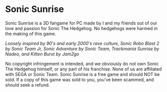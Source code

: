 # Sonic Sunrise
Sonic Sunrise is a 3D fangame for PC made by I and my friends out of our love and passion for Sonic The Hedgehog.
No hedgehogs were harmed in the making of this game.

*Loosely inspired by 90's and early 2000's rave culture, Sonic Robo Blast 2 by Sonic Team Jr, Sonic Adventure by Sonic Team, Trackmania Sunrise by Nadeo, and Kitten Burst by Jam2go*

No copyright infringement is intended, and we obviously do not own Sonic The Hedgehog himself, or any part of his franchise.
None of us are affiliated with SEGA or Sonic Team.
Sonic Sunrise is a free game and should NOT be sold. If a copy of this game was sold to you, you've been scammed, and should seek a refund.
